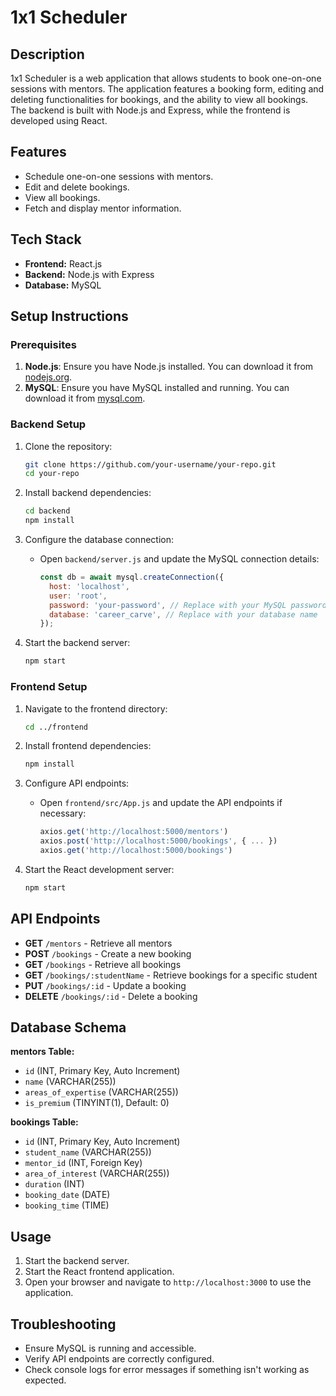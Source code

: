 # 1x1 Scheduler

## Description

1x1 Scheduler is a web application that allows students to book one-on-one sessions with mentors. The application features a booking form, editing and deleting functionalities for bookings, and the ability to view all bookings. The backend is built with Node.js and Express, while the frontend is developed using React.

## Features

- Schedule one-on-one sessions with mentors.
- Edit and delete bookings.
- View all bookings.
- Fetch and display mentor information.

## Tech Stack

- **Frontend:** React.js
- **Backend:** Node.js with Express
- **Database:** MySQL

## Setup Instructions

### Prerequisites

1. **Node.js**: Ensure you have Node.js installed. You can download it from [nodejs.org](https://nodejs.org/).
2. **MySQL**: Ensure you have MySQL installed and running. You can download it from [mysql.com](https://www.mysql.com/).

### Backend Setup

1. Clone the repository:

    ```bash
    git clone https://github.com/your-username/your-repo.git
    cd your-repo
    ```

2. Install backend dependencies:

    ```bash
    cd backend
    npm install
    ```

3. Configure the database connection:

    - Open `backend/server.js` and update the MySQL connection details:
      ```javascript
      const db = await mysql.createConnection({
        host: 'localhost',
        user: 'root',
        password: 'your-password', // Replace with your MySQL password
        database: 'career_carve', // Replace with your database name
      });
      ```

4. Start the backend server:

    ```bash
    npm start
    ```

### Frontend Setup

1. Navigate to the frontend directory:

    ```bash
    cd ../frontend
    ```

2. Install frontend dependencies:

    ```bash
    npm install
    ```

3. Configure API endpoints:

    - Open `frontend/src/App.js` and update the API endpoints if necessary:
      ```javascript
      axios.get('http://localhost:5000/mentors')
      axios.post('http://localhost:5000/bookings', { ... })
      axios.get('http://localhost:5000/bookings')
      ```

4. Start the React development server:

    ```bash
    npm start
    ```

## API Endpoints

- **GET** `/mentors` - Retrieve all mentors
- **POST** `/bookings` - Create a new booking
- **GET** `/bookings` - Retrieve all bookings
- **GET** `/bookings/:studentName` - Retrieve bookings for a specific student
- **PUT** `/bookings/:id` - Update a booking
- **DELETE** `/bookings/:id` - Delete a booking

## Database Schema

**mentors Table:**
- `id` (INT, Primary Key, Auto Increment)
- `name` (VARCHAR(255))
- `areas_of_expertise` (VARCHAR(255))
- `is_premium` (TINYINT(1), Default: 0)

**bookings Table:**
- `id` (INT, Primary Key, Auto Increment)
- `student_name` (VARCHAR(255))
- `mentor_id` (INT, Foreign Key)
- `area_of_interest` (VARCHAR(255))
- `duration` (INT)
- `booking_date` (DATE)
- `booking_time` (TIME)

## Usage

1. Start the backend server.
2. Start the React frontend application.
3. Open your browser and navigate to `http://localhost:3000` to use the application.

## Troubleshooting

- Ensure MySQL is running and accessible.
- Verify API endpoints are correctly configured.
- Check console logs for error messages if something isn't working as expected.


